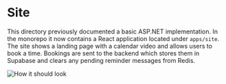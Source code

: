# Site

This directory previously documented a basic ASP.NET implementation. In the
monorepo it now contains a React application located under
`apps/site`. The site shows a landing page with a calendar video and allows
users to book a time. Bookings are sent to the backend which stores them in
Supabase and clears any pending reminder messages from Redis.

![How it should look](../../InspirationForSite.png)

